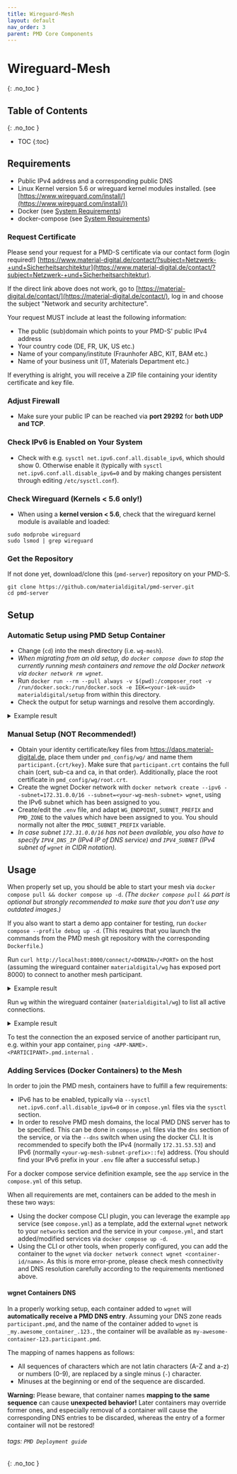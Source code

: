 ```yaml
---
title: Wireguard-Mesh
layout: default
nav_order: 3
parent: PMD Core Components
---
```


Wireguard-Mesh
===
{: .no_toc }

## Table of Contents
{: .no_toc }

- TOC
{:toc}



## Requirements
* Public IPv4 address and a corresponding public DNS
* Linux Kernel version 5.6 or wireguard kernel modules installed. (see
  [https://www.wireguard.com/install/](https://www.wireguard.com/install/))
* Docker (see [System Requirements](../index.md/#system-requirements))
* docker-compose (see [System Requirements](../index.md/#system-requirements))

### Request Certificate

Please send your request for a PMD-S certificate via our contact form (login required!) [https://www.material-digital.de/contact/?subject=Netzwerk-+und+Sicherheitsarchitektur](https://www.material-digital.de/contact/?subject=Netzwerk-+und+Sicherheitsarchitektur).

If the direct link above does not work, go to [https://material-digital.de/contact/](https://material-digital.de/contact/), log in and choose the subject "Network and security architecture".

Your request MUST include at least the following information:
  - The public (sub)domain which points to your PMD-S' public IPv4 address
  - Your country code (DE, FR, UK, US etc.)
  - Name of your company/institute (Fraunhofer ABC, KIT, BAM etc.)
  - Name of your business unit (IT, Materials Department etc.)

If everything is alright, you will receive a ZIP file containing your identity certificate and key file.

### Adjust Firewall

* Make sure your public IP can be reached via **port 29292** for **both UDP and TCP**.

### Check IPv6 is Enabled on Your System

* Check with e.g. `sysctl net.ipv6.conf.all.disable_ipv6`, which should show 0.
  Otherwise enable it (typically with `sysctl net.ipv6.conf.all.disable_ipv6=0` and by making changes persistent through editing `/etc/sysctl.conf`).

### Check Wireguard (Kernels < 5.6 only!)

* When using a **kernel version < 5.6**, check that the wireguard kernel module is available and loaded:

```
sudo modprobe wireguard 
sudo lsmod | grep wireguard
```

### Get the Repository

If not done yet, download/clone this (`pmd-server`) repository on your PMD-S.

```
git clone https://github.com/materialdigital/pmd-server.git
cd pmd-server
```

## Setup

### Automatic Setup using PMD Setup Container
- Change (`cd`) into the mesh directory (i.e. `wg-mesh`).
- *When migrating from an old setup, do `docker compose down` to stop the currently running mesh containers and remove the old Docker network via `docker network rm wgnet`.*
- Run `docker run --rm --pull always -v $(pwd):/composer_root -v /run/docker.sock:/run/docker.sock -e IEK=<your-iek-uuid> materialdigital/setup` from within this directory.
- Check the output for setup warnings and resolve them accordingly.

<details>
<summary>Example result</summary>

```
Status: Downloaded newer image for materialdigital/setup:latest
Performing initial enrollment via EST...
Establish trust into PMD CA...
The CA fingerprint was successfully checked, trust anchor has been established.
Generating private key and certificate signing request (CSR)...
-----
Performing EST enrollment request...
Certificate acquired, enrollment successful!
Executing configuration script...
DEBUG - Client Assertion Payload: {"iss":"...", ...,"aud":"https://daps.material-digital.de"}
DEBUG - Client Assertion (encoded): ...
DEBUG - Access Token: ...
Retrieving OpenID Config from https://daps.material-digital.de/.well-known/openid-configuration...
Retrieving JWKS from https://daps.material-digital.de/jwks.json...

### THIS IS YOUR PMD CONFIGURATION: ###
PMDC_SUBNET_PREFIX=xxxx:x:x:x::
WG_ENDPOINT=pmd-s.open-semantic-lab.org:29292
SUBNET_PREFIX=xxxx:x:x:x::
PMD_ZONE=xxx.pmd.internal
CA_FP=xxx

Sourcing newly created .env file...

Setting up docker network for PMD mesh...
PMD mesh Docker network created with ID "xxx"
```
</details>

### Manual Setup (NOT Recommended!)
- Obtain your identity certificate/key files from https://daps.material-digital.de, place them under `pmd_config/wg/` and name them `participant.{crt/key}`. Make sure that `participant.crt` contains the full chain (cert, sub-ca and ca, in that order). Additionally, place the root certificate in `pmd_config/wg/root.crt`.
- Create the wgnet Docker network with `docker network create --ipv6 --subnet=172.31.0.0/16 --subnet=<your-wg-mesh-subnet> wgnet`, using the IPv6 subnet which has been assigned to you.
- Create/edit the `.env` file, and adapt `WG_ENDPOINT`, `SUBNET_PREFIX` and `PMD_ZONE` to the values which have been assigned to you. You should normally not alter the `PMDC_SUBNET_PREFIX` variable.
- *In case subnet `172.31.0.0/16` has not been available, you also have to specify `IPV4_DNS_IP` (IPv4 IP of DNS service) and `IPV4_SUBNET` (IPv4 subnet of `wgnet` in CIDR notation).*

## Usage

When properly set up, you should be able to start your mesh via `docker compose pull && docker compose up -d`.
*(The `docker compose pull &&` part is optional but strongly recommended to make sure that you don't use any outdated images.)*

If you also want to start a demo app container for testing, run `docker compose --profile debug up -d`.
(This requires that you launch the commands from the PMD mesh git repository with the corresponding `Dockerfile`.)

Run `curl http://localhost:8000/connect/<DOMAIN>/<PORT>` on the host (assuming the wireguard container `materialdigital/wg` has exposed port 8000) to connect to another mesh participant.
<details>
<summary>Example result</summary>
  
```
peer: WireGuardPeerConfig { endpoint: "<DOMAIN>:<PORT>", subnet: "xxxx:x:x:x::/xx", pub_key: "xxx" }, dat: ...
```
</details>

Run `wg` within the wireguard container (`materialdigital/wg`) to list all active connections. 
<details>
<summary>Example result</summary>
  
```
interface: wg0
  public key: xxx/xxx
  private key: (hidden)
  listening port: xxxxx

peer: XXX (e.g. PMD-C)
  endpoint: xxx.xxx.xxx.xxx:xxxxx
  allowed ips: xxxx:x:x:x::/xx
  latest handshake: 1 minute, 21 seconds ago
  transfer: 8.16 KiB received, 8.23 KiB sent
  persistent keepalive: every 25 seconds

peer: XXX (e.g. another institute)
  endpoint: xxx.xxx.xxx.xxx:xxxxx
  allowed ips: xxxx:x:x:x::/xx
  latest handshake: 1 minute, 30 seconds ago
  transfer: 220 B received, 180 B sent
  persistent keepalive: every 25 seconds
```
</details>

To test the connection the an exposed service of another participant run, e.g. within your app container, `ping <APP-NAME>.<PARTICIPANT>.pmd.internal` .

### Adding Services (Docker Containers) to the Mesh

In order to join the PMD mesh, containers have to fulfill a few requirements:
- IPv6 has to be enabled, typically via `--sysctl net.ipv6.conf.all.disable_ipv6=0` or in `compose.yml` files via the `sysctl` section.
- In order to resolve PMD mesh domains, the local PMD DNS server has to be specified. This can be done in `compose.yml` files via the `dns` section of the service, or via the `--dns` switch when using the docker CLI. It is recommended to specify both the IPv4 (normally `172.31.53.53`) and IPv6 (normally `<your-wg-mesh-subnet-prefix>::fe`) address. (You should find your IPv6 prefix in your `.env` file after a successful setup.)

For a docker compose service definition example, see the `app` service in the `compose.yml` of this setup.

When all requirements are met, containers can be added to the mesh in these two ways:
- Using the docker compose CLI plugin, you can leverage the example `app` service (see `compose.yml`) as a template, add the external `wgnet` network to your `networks` section and the service in your `compose.yml`, and start added/modified services via `docker compose up -d`.
- Using the CLI or other tools, when properly configured, you can add the container to the `wgnet` via `docker network connect wgnet <container-id/name>`. As this is more error-prone, please check mesh connectivity and DNS resolution carefully according to the requirements mentioned above.

#### wgnet Containers DNS

In a properly working setup, each container added to `wgnet` will **automatically receive a PMD DNS entry**.
Assuming your DNS zone reads `participant.pmd`, and the name of the container added to `wgnet` is `_my.awesome_container_.123.`, the container will be available as `my-awesome-container-123.participant.pmd`.

The mapping of names happens as follows:
- All sequences of characters which are not latin characters (A-Z and a-z) or numbers (0-9), are replaced by a single minus (`-`) character.
- Minuses at the beginning or end of the sequence are discarded.

**Warning:** Please beware, that container names **mapping to the same sequence** can cause **unexpected behavior!** Later containers may override former ones, and especially removal of a container will cause the corresponding DNS entries to be discarded, whereas the entry of a former container will not be restored!


###### tags: `PMD Deployment guide`
{: .no_toc }
